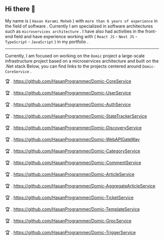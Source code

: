 ## Hi there 👋

My name is ( `Hasan Karami Moheb` ) with `more than 6 years of experience` in the field of software . Currently I am specialized in software architectures such as `microservices architecture` .
I have also had activities in the front-end field and have experience working with ( `React JS` - `Next JS` - `TypeScript` - `JavaScript` ) in my portfolio .

---

Currently, I am focused on working on the `Domic` project a large-scale infrastructure project based on a microservices architecture and built on the .Net stack Below, you can find links to the projects centered around `Domic-CoreService` .

🏆 . https://github.com/HasanProgrammer/Domic-CoreService

🏆 . https://github.com/HasanProgrammer/Domic-UserService

🏆 . https://github.com/HasanProgrammer/Domic-AuthService

🏆 . https://github.com/HasanProgrammer/Domic-StateTrackerService

🏆 . https://github.com/HasanProgrammer/Domic-DiscoveryService

🏆 . https://github.com/HasanProgrammer/Domic-WebAPIGateWay

🏆 . https://github.com/HasanProgrammer/Domic-CategoryService

🏆 . https://github.com/HasanProgrammer/Domic-CommentService

🏆 . https://github.com/HasanProgrammer/Domic-ArticleService

🏆 . https://github.com/HasanProgrammer/Domic-AggregateArticleService

🏆 . https://github.com/HasanProgrammer/Domic-TicketService

🏆 . https://github.com/HasanProgrammer/Domic-TemplateService

🏆 . https://github.com/HasanProgrammer/Domic-GrpcService

🏆 . https://github.com/HasanProgrammer/Domic-TriggerService
